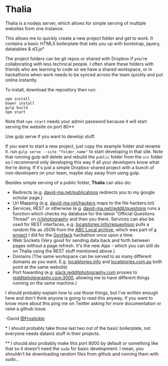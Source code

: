 # Thalia

Thalia is a nodejs server, which allows for simple serving of multiple websites from one instance.

This allows me to quickly create a new project folder and get to work. It contains a basic HTML5 boilerplate that sets you up with bootstrap, jquery, datatables & d3.js*

The project folders can be git repos or shared with Dropbox if you're collaborating with less technical people. I often share these folders with friends who are learning to code so we have a shared workspace, or in hackathons when work needs to be synced across the team quickly and put online instantly.

To install, download the repository then run:
```
npm install
bower install
gulp build
npm start
```

Note that ```npm start``` needs your admin password because it will start serving the website on port 80**

Use gulp serve if you want to develop stuff.

If you want to start a new project, just copy the example folder and rename it. run ```gulp serve --site "folder_name"``` to start developing in that site. Note that running gulp will delete and rebuild the ```public``` folder from the ```src``` folder so I recommend only developing this way if all your developers know what the're doing. If it's just a simple Dropbox-shared project with a bunch of non-developers on your team, maybe stay away from using gulp.

Besides simple serving of a public folder, **Thalia** can also do:

- Redirects (e.g. [david-ma.net/publications](http://david-ma.net/publications) redirects you to my google scholar page.)
- Url Mapping (e.g. [david-ma.net/hackers](http://david-ma.net/hackers) maps to the file hackers.txt)
- Services, REST or otherwise (e.g. [david-ma.net/reddit/questions](http://david-ma.net/reddit/questions) runs a function which checks my database for the latest "Official Questions Thread" on [/r/photography](http://reddit.com/r/photography) and then you there. Services can also be used for REST interfaces, e.g. [localstories.info/requestjson](http://localstories.info/requestjson) pulls a random file as JSON from the [ABC Local archive](http://www.abc.net.au/local/about/?ref=footer), which was part of [a project](http://localstories.info/) I did for the [GovHack](http://govhack.org/) hackathon once upon a time.
- Web Sockets (Very good for sending data back and forth between pages without a page refresh. It's the new Ajax - which you can still do on Thalia using the REST stuff mentioned above.)
- Domains (The same workspace can be served to as many different domains as you want. E.g. [localstories.info](http://localstories.info) and [localstories.com.au](http://localstories.com.au) both point at the same website)
- Port fowarding (e.g. [slack.redditphotography.com](http://slack.redditphotography.com) proxies to [redditphotography.com:3000](http://redditphotography.com:3000), allowing me to have different things running on the same machine.)

I should probably explain how to use those things, but I've written enough here and don't think anyone is going to read this anyway. If you want to know more about this ping me on Twitter asking for more documentation or raise a github issue.

-David [@Frostickle](https://twitter.com/frostickle)

\* I should probably take those last two out of the basic boilerplate, not everyone needs dataviz stuff in their projects.

\** I should also probably make this port 8000 by default or something like that so it doesn't need the ```sudo``` for basic development. I mean, you shouldn't be downloading random files from github and running them with sudo...
